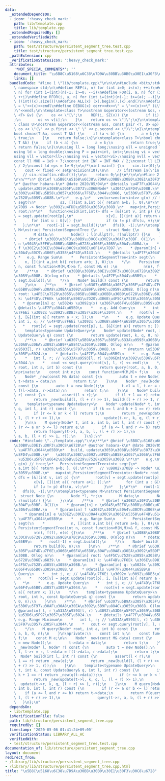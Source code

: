 ```yaml
---
data:
  _extendedDependsOn:
  - icon: ':heavy_check_mark:'
    path: lib/template.cpp
    title: lib/template.cpp
  _extendedRequiredBy: []
  _extendedVerifiedWith:
  - icon: ':heavy_check_mark:'
    path: test/structure/persistent_segment_tree.test.cpp
    title: test/structure/persistent_segment_tree.test.cpp
  _pathExtension: cpp
  _verificationStatusIcon: ':heavy_check_mark:'
  attributes:
    '*NOT_SPECIAL_COMMENTS*': ''
    document_title: "\u5B8C\u5168\u6C38\u7D9A\u30BB\u30B0\u30E1\u30F3\u30C8\u6728"
    links: []
  bundledCode: "#line 1 \"lib/template.cpp\"\n\n\n\n#include <bits/stdc++.h>\n\nusing\
    \ namespace std;\n\n#define REP(i, n) for (int i=0; i<(n); ++i)\n#define RREP(i,\
    \ n) for (int i=(int)(n)-1; i>=0; --i)\n#define FOR(i, a, n) for (int i=(a); i<(n);\
    \ ++i)\n#define RFOR(i, a, n) for (int i=(int)(n)-1; i>=(a); --i)\n\n#define SZ(x)\
    \ ((int)(x).size())\n#define ALL(x) (x).begin(),(x).end()\n\n#define DUMP(x) cerr<<#x<<\"\
    \ = \"<<(x)<<endl\n#define DEBUG(x) cerr<<#x<<\" = \"<<(x)<<\" (L\"<<__LINE__<<\"\
    )\"<<endl;\n\ntemplate<class T>\nostream &operator<<(ostream &os, const vector\
    \ <T> &v) {\n    os << \"[\";\n    REP(i, SZ(v)) {\n        if (i) os << \", \"\
    ;\n        os << v[i];\n    }\n    return os << \"]\";\n}\n\ntemplate<class T,\
    \ class U>\nostream &operator<<(ostream &os, const pair <T, U> &p) {\n    return\
    \ os << \"(\" << p.first << \" \" << p.second << \")\";\n}\n\ntemplate<class T>\n\
    bool chmax(T &a, const T &b) {\n    if (a < b) {\n        a = b;\n        return\
    \ true;\n    }\n    return false;\n}\n\ntemplate<class T>\nbool chmin(T &a, const\
    \ T &b) {\n    if (b < a) {\n        a = b;\n        return true;\n    }\n   \
    \ return false;\n}\n\nusing ll = long long;\nusing ull = unsigned long long;\n\
    using ld = long double;\nusing P = pair<int, int>;\nusing vi = vector<int>;\n\
    using vll = vector<ll>;\nusing vvi = vector<vi>;\nusing vvll = vector<vll>;\n\n\
    const ll MOD = 1e9 + 7;\nconst int INF = INT_MAX / 2;\nconst ll LINF = LLONG_MAX\
    \ / 2;\nconst ld eps = 1e-9;\n\n/*\nint main() {\n    cin.tie(0);\n    ios::sync_with_stdio(false);\n\
    \    cout << fixed << setprecision(10);\n\n    // ifstream in(\"in.txt\");\n \
    \   // cin.rdbuf(in.rdbuf());\n\n    return 0;\n}\n*/\n\n\n#line 2 \"lib/structure/persistent_segment_tree.cpp\"\
    \n\n/**\n* @brief \u5B8C\u5168\u6C38\u7D9A\u30BB\u30B0\u30E1\u30F3\u30C8\u6728\
    \n* @author habara-k\n* @date 2020/05/04\n* @details \u4F7F\u3044\u65B9\n*   build,\
    \ update\u3059\u308B\u305F\u3073\u306BNode* \u304C\u8FD4\u308B.\n*   \u3053\u308C\
    \u3092\u4FDD\u5B58\u3057\u3066\u7F6E\u3044\u3066, \u53D6\u5F97\u6642\u306B\u5229\
    \u7528\u3059\u308B.\n*\n*   e.g.\n*   vector<vector<int>> g(n) // tree;\n*   PersistentSegmentTree<int>\
    \ segt(\n*           sz, [](int a,int b){ return a+b; }, 0);\n*\n*   // \u9802\
    \u70B9 -> Node* \u3092\u4FDD\u5B58\u3059\u308B.\n*   map<int,PersistentSegmentTree<int>::Node*>\
    \ root;\n*\n*   function<void(int,int)> dfs = [&](int v, int p) {\n*       root[v]\
    \ = segt.update(root[p],\n*               x[v], [](int a){ return a+1; });\n*\
    \       for (int u : G[v]) {\n*           if (u != p) dfs(u, v);\n*       }\n\
    *   };\n*\n*   root[-1] = segt.build();\n*   dfs(0, -1);\n*/\ntemplate<typename\
    \ M>\nstruct PersistentSegmentTree {\n    struct Node {\n        Node *l, *r;\n\
    \        M data;\n        Node() : l(nullptr), r(nullptr) {}\n    };\n\n    /**\n\
    \    * @brief \u30B3\u30F3\u30B9\u30C8\u30E9\u30AF\u30BF. O(1)\n    * @param[in]\
    \ n \u9045\u5EF6\u30BB\u30B0\u6728\u306E\u30B5\u30A4\u30BA.\n    * @param[in]\
    \ f \u30E2\u30CE\u30A4\u30C9\u306E\u6F14\u7B97.\n    * @param[in] e \u30E2\u30CE\
    \u30A4\u30C9\u306E\u5358\u4F4D\u5143.\n    * @details \u4F7F\u3044\u65B9\n   \
    \ *   e.g. Range Sum\n    *   PersistentSegmentTree<int> segt(\n    *        \
    \    n, [](int a,int b){ return a+b; }, 0);\n    */\n    PersistentSegmentTree(int\
    \ n, const function<M(M,M)>& f, const M& e) :\n            n(n), f(f), e(e) {}\n\
    \n    /**\n    * @brief \u30BB\u30B0\u30E1\u30F3\u30C8\u6728\u3092\u69CB\u7BC9\
    \u3059\u308B. O(nlog n)\n    * @details \u4F7F\u3044\u65B9\n    *   root[-1] =\
    \ segt.build();\n    */\n    Node* build() const {\n        return build(0, n);\n\
    \    }\n\n    /**\n    * @brief \u6307\u5B9A\u3057\u305F\u4F4D\u7F6E\u306B\u66F4\
    \u65B0\u30AF\u30A8\u30EA\u3092\u5B9F\u884C\u3059\u308B. O(log n)\n    * @param[in]\
    \ root: \u4F5C\u7528\u3055\u305B\u308B\u30BB\u30B0\u6728\u306E\u6839.\n    * @param[in]\
    \ k: \u4F4D\u7F6Ek \u306E\u8981\u7D20\u306B\u4F5C\u7528\u3055\u305B\u308B.\n \
    \   * @param[in] q: \u5024x \u3092q(x) \u3067\u66F4\u65B0\u3059\u308B.\n    *\
    \ @details \u4F7F\u3044\u65B9\n    *   e.g. Add Query\n    *   int i, x; // \u4F4D\
    \u7F6Ei \u3092x \u3092\u8DB3\u3057\u305F\u3044.\n    *   root[v] = segt.update(root[p],\
    \ i, [&](int a){ return a + x; });\n    *\n    *   e.g. Update Query\n    *  \
    \ int i, x; // \u4F4D\u7F6Ei \u3092x \u306B\u66F4\u65B0\u3057\u305F\u3044.\n \
    \   *   root[v] = segt.update(root[p], i, [&](int a){ return x; });\n    */\n\
    \    template<typename UpdateQuery>\n    Node* update(Node* root, int k, const\
    \ UpdateQuery& q) const {\n        return update(root, k, q, 0, n);\n    }\n\n\
    \    /**\n    * @brief \u6307\u5B9A\u3057\u305F\u533A\u9593\u306B\u53D6\u5F97\u30AF\
    \u30A8\u30EA\u3092\u5B9F\u884C\u3059\u308B. O(log n)\n    * @param[in] l, r \u533A\
    \u9593[l, r) \u3092\u53D6\u5F97\u3059\u308B.\n    * @return \u53D6\u5F97\u3057\
    \u305F\u5024.\n    * @details \u4F7F\u3044\u65B9\n    *   e.g. Range Minimum\n\
    \    *   int l, r; // \u533A\u9593[l, r) \u306Emin\u3092\u53D6\u5F97\u3057\u305F\
    \u3044.\n    *   cout << segt.query(root[v], l, r) << endl;\n    */\n    M query(Node*\
    \ root, int a, int b) const {\n        return query(root, a, b, 0, n);\n    }\n\
    \nprivate:\n    const int n;\n    const function<M(M,M)> f;\n    const M e;\n\n\
    \    Node* _new(const M& data) const {\n        auto t = new Node();\n       \
    \ t->data = data;\n        return t;\n    }\n\n    Node* _new(Node* l, Node* r)\
    \ const {\n        auto t = new Node();\n        t->l = l, t->r = r, t->data =\
    \ f(l->data, r->data);\n        return t;\n    }\n\n    Node* build(int l, int\
    \ r) const {\n        assert(l < r);\n        if (l + 1 == r) return _new(e);\n\
    \        return _new(build(l, (l + r) >> 1), build((l + r) >> 1, r));\n    }\n\
    \n    template<typename UpdateQuery>\n    Node* update(Node* t, int k, const UpdateQuery&\
    \ q, int l, int r) const {\n        if (k == l and k + 1 == r) return _new(q(t->data));\n\
    \        if (r <= k or k < l) return t;\n        return _new(update(t->l, k, q,\
    \ l, (l + r) >> 1),\n                    update(t->r, k, q, (l + r) >> 1, r));\n\
    \    }\n\n    M query(Node* t, int a, int b, int l, int r) const {\n        if\
    \ (r <= a or b <= l) return e;\n        if (a <= l and r <= b) return t->data;\n\
    \        return f(query(t->l, a, b, l, (l + r) >> 1),\n                 query(t->r,\
    \ a, b, (l + r) >> 1, r));\n    }\n};\n"
  code: "#include \"../template.cpp\"\n\n/**\n* @brief \u5B8C\u5168\u6C38\u7D9A\u30BB\
    \u30B0\u30E1\u30F3\u30C8\u6728\n* @author habara-k\n* @date 2020/05/04\n* @details\
    \ \u4F7F\u3044\u65B9\n*   build, update\u3059\u308B\u305F\u3073\u306BNode* \u304C\
    \u8FD4\u308B.\n*   \u3053\u308C\u3092\u4FDD\u5B58\u3057\u3066\u7F6E\u3044\u3066\
    , \u53D6\u5F97\u6642\u306B\u5229\u7528\u3059\u308B.\n*\n*   e.g.\n*   vector<vector<int>>\
    \ g(n) // tree;\n*   PersistentSegmentTree<int> segt(\n*           sz, [](int\
    \ a,int b){ return a+b; }, 0);\n*\n*   // \u9802\u70B9 -> Node* \u3092\u4FDD\u5B58\
    \u3059\u308B.\n*   map<int,PersistentSegmentTree<int>::Node*> root;\n*\n*   function<void(int,int)>\
    \ dfs = [&](int v, int p) {\n*       root[v] = segt.update(root[p],\n*       \
    \        x[v], [](int a){ return a+1; });\n*       for (int u : G[v]) {\n*   \
    \        if (u != p) dfs(u, v);\n*       }\n*   };\n*\n*   root[-1] = segt.build();\n\
    *   dfs(0, -1);\n*/\ntemplate<typename M>\nstruct PersistentSegmentTree {\n  \
    \  struct Node {\n        Node *l, *r;\n        M data;\n        Node() : l(nullptr),\
    \ r(nullptr) {}\n    };\n\n    /**\n    * @brief \u30B3\u30F3\u30B9\u30C8\u30E9\
    \u30AF\u30BF. O(1)\n    * @param[in] n \u9045\u5EF6\u30BB\u30B0\u6728\u306E\u30B5\
    \u30A4\u30BA.\n    * @param[in] f \u30E2\u30CE\u30A4\u30C9\u306E\u6F14\u7B97.\n\
    \    * @param[in] e \u30E2\u30CE\u30A4\u30C9\u306E\u5358\u4F4D\u5143.\n    * @details\
    \ \u4F7F\u3044\u65B9\n    *   e.g. Range Sum\n    *   PersistentSegmentTree<int>\
    \ segt(\n    *            n, [](int a,int b){ return a+b; }, 0);\n    */\n   \
    \ PersistentSegmentTree(int n, const function<M(M,M)>& f, const M& e) :\n    \
    \        n(n), f(f), e(e) {}\n\n    /**\n    * @brief \u30BB\u30B0\u30E1\u30F3\
    \u30C8\u6728\u3092\u69CB\u7BC9\u3059\u308B. O(nlog n)\n    * @details \u4F7F\u3044\
    \u65B9\n    *   root[-1] = segt.build();\n    */\n    Node* build() const {\n\
    \        return build(0, n);\n    }\n\n    /**\n    * @brief \u6307\u5B9A\u3057\
    \u305F\u4F4D\u7F6E\u306B\u66F4\u65B0\u30AF\u30A8\u30EA\u3092\u5B9F\u884C\u3059\
    \u308B. O(log n)\n    * @param[in] root: \u4F5C\u7528\u3055\u305B\u308B\u30BB\u30B0\
    \u6728\u306E\u6839.\n    * @param[in] k: \u4F4D\u7F6Ek \u306E\u8981\u7D20\u306B\
    \u4F5C\u7528\u3055\u305B\u308B.\n    * @param[in] q: \u5024x \u3092q(x) \u3067\
    \u66F4\u65B0\u3059\u308B.\n    * @details \u4F7F\u3044\u65B9\n    *   e.g. Add\
    \ Query\n    *   int i, x; // \u4F4D\u7F6Ei \u3092x \u3092\u8DB3\u3057\u305F\u3044\
    .\n    *   root[v] = segt.update(root[p], i, [&](int a){ return a + x; });\n \
    \   *\n    *   e.g. Update Query\n    *   int i, x; // \u4F4D\u7F6Ei \u3092x \u306B\
    \u66F4\u65B0\u3057\u305F\u3044.\n    *   root[v] = segt.update(root[p], i, [&](int\
    \ a){ return x; });\n    */\n    template<typename UpdateQuery>\n    Node* update(Node*\
    \ root, int k, const UpdateQuery& q) const {\n        return update(root, k, q,\
    \ 0, n);\n    }\n\n    /**\n    * @brief \u6307\u5B9A\u3057\u305F\u533A\u9593\u306B\
    \u53D6\u5F97\u30AF\u30A8\u30EA\u3092\u5B9F\u884C\u3059\u308B. O(log n)\n    *\
    \ @param[in] l, r \u533A\u9593[l, r) \u3092\u53D6\u5F97\u3059\u308B.\n    * @return\
    \ \u53D6\u5F97\u3057\u305F\u5024.\n    * @details \u4F7F\u3044\u65B9\n    *  \
    \ e.g. Range Minimum\n    *   int l, r; // \u533A\u9593[l, r) \u306Emin\u3092\u53D6\
    \u5F97\u3057\u305F\u3044.\n    *   cout << segt.query(root[v], l, r) << endl;\n\
    \    */\n    M query(Node* root, int a, int b) const {\n        return query(root,\
    \ a, b, 0, n);\n    }\n\nprivate:\n    const int n;\n    const function<M(M,M)>\
    \ f;\n    const M e;\n\n    Node* _new(const M& data) const {\n        auto t\
    \ = new Node();\n        t->data = data;\n        return t;\n    }\n\n    Node*\
    \ _new(Node* l, Node* r) const {\n        auto t = new Node();\n        t->l =\
    \ l, t->r = r, t->data = f(l->data, r->data);\n        return t;\n    }\n\n  \
    \  Node* build(int l, int r) const {\n        assert(l < r);\n        if (l +\
    \ 1 == r) return _new(e);\n        return _new(build(l, (l + r) >> 1), build((l\
    \ + r) >> 1, r));\n    }\n\n    template<typename UpdateQuery>\n    Node* update(Node*\
    \ t, int k, const UpdateQuery& q, int l, int r) const {\n        if (k == l and\
    \ k + 1 == r) return _new(q(t->data));\n        if (r <= k or k < l) return t;\n\
    \        return _new(update(t->l, k, q, l, (l + r) >> 1),\n                  \
    \  update(t->r, k, q, (l + r) >> 1, r));\n    }\n\n    M query(Node* t, int a,\
    \ int b, int l, int r) const {\n        if (r <= a or b <= l) return e;\n    \
    \    if (a <= l and r <= b) return t->data;\n        return f(query(t->l, a, b,\
    \ l, (l + r) >> 1),\n                 query(t->r, a, b, (l + r) >> 1, r));\n \
    \   }\n};\n"
  dependsOn:
  - lib/template.cpp
  isVerificationFile: false
  path: lib/structure/persistent_segment_tree.cpp
  requiredBy: []
  timestamp: '2020-05-06 01:41:24+09:00'
  verificationStatus: LIBRARY_ALL_AC
  verifiedWith:
  - test/structure/persistent_segment_tree.test.cpp
documentation_of: lib/structure/persistent_segment_tree.cpp
layout: document
redirect_from:
- /library/lib/structure/persistent_segment_tree.cpp
- /library/lib/structure/persistent_segment_tree.cpp.html
title: "\u5B8C\u5168\u6C38\u7D9A\u30BB\u30B0\u30E1\u30F3\u30C8\u6728"
---
```

